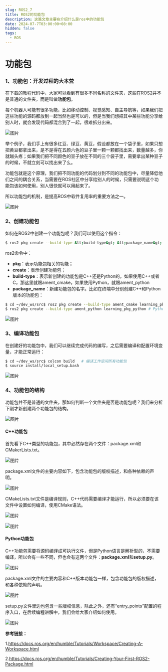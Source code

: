 ```yaml
---
slug: ROS2_7
title: ROS2的功能包
description: 这篇文章主要在介绍什么是ros中的功能包
date: 2024-07-7T03:00:00+08:00
hidden: false 
tags:
  -	ROS
---
```

# 功能包

### 1、**功能包：开发过程的大本营**

在下载的教程代码中，大家可以看到有很多不同名称的文件夹，这些在ROS2并不是普通的文件夹，而是叫做**功能包**。



每个机器人可能有很多功能，比如移动控制、视觉感知、自主导航等，如果我们把这些功能的源码都放到一起当然也是可以的，但是当我们想把其中某些功能分享给别人时，就会发现代码都混合到了一起，很难拆分出来。



![图片](https://mmbiz.qpic.cn/mmbiz_png/ZUHCFZqSZztJI0iaeZqNsJwibibeIhHDqdzUFRZDwEV3qUW2XT9DXerewJgaVQgYu94e2LcohWC6u0sg0nLYzqKLg/640?wx_fmt=png&tp=webp&wxfrom=5&wx_lazy=1&wx_co=1)



举个例子，我们手上有很多红豆、绿豆、黄豆，假设都放在一个袋子里，如果只想把黄豆都拿出来，是不是得在五颜六色的豆子里一颗一颗都找出来，数量越多，你就越头疼；如果我们把不同颜色的豆子放在不同的三个袋子里，需要拿出某种豆子的时候，不就立刻可以找出来了么。



功能包就是这个原理，我们把不同功能的代码划分到不同的功能包中，尽量降低他们之间的耦合关系，当需要在ROS社区中分享给别人的时候，只需要说明这个功能包该如何使用，别人很快就可以用起来了。



所以功能包的机制，是提高ROS中软件复用率的重要方法之一。





![图片](https://mmbiz.qpic.cn/mmbiz_png/ZUHCFZqSZztJI0iaeZqNsJwibibeIhHDqdziba2s8ZeV9jibzys7FtUggRSRDENpWOicuYpsoDphtaH5CMruib5icLjhdQ/640?wx_fmt=png&tp=webp&wxfrom=5&wx_lazy=1&wx_co=1)



### 2、**创建功能包**

如何在ROS2中创建一个功能包呢？我们可以使用这个指令：



```bash
$ ros2 pkg create --build-type &lt;build-type&gt; &lt;package_name&gt;
```



ros2命令中：



- **pkg**：表示功能包相关的功能；
- **create**：表示创建功能包；
- **build-type**：表示新创建的功能包是C++还是Python的，如果使用C++或者C，那这里就跟ament_cmake，如果使用Python，就跟ament_python
- **package_name**：新建功能包的名字。比如在终端中分别创建C++和Python版本的功能包：



```bash
$ cd ~/dev_ws/src$ ros2 pkg create --build-type ament_cmake learning_pkg_c               # C++
$ ros2 pkg create --build-type ament_python learning_pkg_python # Python
```





![图片](https://mmbiz.qpic.cn/mmbiz_png/ZUHCFZqSZztJI0iaeZqNsJwibibeIhHDqdziba2s8ZeV9jibzys7FtUggRSRDENpWOicuYpsoDphtaH5CMruib5icLjhdQ/640?wx_fmt=png&tp=webp&wxfrom=5&wx_lazy=1&wx_co=1)



### 3、**编译功能包**

在创建好的功能包中，我们可以继续完成代码的编写，之后需要编译和配置环境变量，才能正常运行：



```bash
$ cd ~/dev_ws/src$ colcon build   # 编译工作空间所有功能包
$ source install/local_setup.bash
```





![图片](https://mmbiz.qpic.cn/mmbiz_png/ZUHCFZqSZztJI0iaeZqNsJwibibeIhHDqdziba2s8ZeV9jibzys7FtUggRSRDENpWOicuYpsoDphtaH5CMruib5icLjhdQ/640?wx_fmt=png&tp=webp&wxfrom=5&wx_lazy=1&wx_co=1)



### 4、**功能包的结构**

功能包并不是普通的文件夹，那如何判断一个文件夹是否是功能包呢？我们来分析下刚才新创建两个功能包的结构。





![图片](https://mmbiz.qpic.cn/mmbiz_png/ZUHCFZqSZztJI0iaeZqNsJwibibeIhHDqdziba2s8ZeV9jibzys7FtUggRSRDENpWOicuYpsoDphtaH5CMruib5icLjhdQ/640?wx_fmt=png&tp=webp&wxfrom=5&wx_lazy=1&wx_co=1)



#### **C++功能包**

首先看下C++类型的功能包，其中必然存在两个文件：package.xml和CMakerLists.txt。



![图片](https://mmbiz.qpic.cn/mmbiz_png/ZUHCFZqSZztJI0iaeZqNsJwibibeIhHDqdzTtZ57xTzOeQHmwdHJqlThLgZXZYxQ9KUk3el3jMjHEVRywsSbEnz6g/640?wx_fmt=png&tp=webp&wxfrom=5&wx_lazy=1&wx_co=1)



package.xml文件的主要内容如下，包含功能包的版权描述，和各种依赖的声明。



![图片](https://mmbiz.qpic.cn/mmbiz_png/ZUHCFZqSZztJI0iaeZqNsJwibibeIhHDqdzk7icbuAfqicz24J3NEHc36b107ibRLMYbxWZagEJNFkkdiaIzAEpAIAHPw/640?wx_fmt=png&tp=webp&wxfrom=5&wx_lazy=1&wx_co=1)



CMakeLists.txt文件是编译规则，C++代码需要编译才能运行，所以必须要在该文件中设置如何编译，使用CMake语法。



![图片](https://mmbiz.qpic.cn/mmbiz_png/ZUHCFZqSZztJI0iaeZqNsJwibibeIhHDqdzPSiaBH0QicFNLRzxlJfn9s7RwwzqSGOG20e8wYNqqazvrb8UwEZJ9OsQ/640?wx_fmt=png&tp=webp&wxfrom=5&wx_lazy=1&wx_co=1)





![图片](https://mmbiz.qpic.cn/mmbiz_png/ZUHCFZqSZztJI0iaeZqNsJwibibeIhHDqdziba2s8ZeV9jibzys7FtUggRSRDENpWOicuYpsoDphtaH5CMruib5icLjhdQ/640?wx_fmt=png&tp=webp&wxfrom=5&wx_lazy=1&wx_co=1)



#### **Python功能包**

C++功能包需要将源码编译成可执行文件，但是Python语言是解析型的，不需要编译，所以会有一些不同，但也会有这两个文件：**package.xml**和**setup.py**。



![图片](https://mmbiz.qpic.cn/mmbiz_png/ZUHCFZqSZztJI0iaeZqNsJwibibeIhHDqdzLt0D61Jta3ExolpA6awGicEK0VoTUiaBHJr5TkVh4ibic9fXwz39KcG1wg/640?wx_fmt=png&tp=webp&wxfrom=5&wx_lazy=1&wx_co=1)





package.xml文件的主要内容和C++版本功能包一样，包含功能包的版权描述，和各种依赖的声明。



![图片](https://mmbiz.qpic.cn/mmbiz_png/ZUHCFZqSZztJI0iaeZqNsJwibibeIhHDqdzA6txXa9CyKS8g0lEwVW85x8iaPnBJP1VtqC2Wn47Ry0vKBm9Qf3jUQg/640?wx_fmt=png&tp=webp&wxfrom=5&wx_lazy=1&wx_co=1)



setup.py文件里边也包含一些版权信息，除此之外，还有“entry_points”配置的程序入口，在后续编程讲解中，我们会给大家介绍如何使用。



![图片](https://mmbiz.qpic.cn/mmbiz_png/ZUHCFZqSZztJI0iaeZqNsJwibibeIhHDqdzSbJFbyDs0uuYZZJkgmAAhqQG1ibylpArRicpjrAzzwT5NOeSN3SUY8Dg/640?wx_fmt=png&tp=webp&wxfrom=5&wx_lazy=1&wx_co=1)





**参考链接：**

1.https://docs.ros.org/en/humble/Tutorials/Workspace/Creating-A-Workspace.html

2.https://docs.ros.org/en/humble/Tutorials/Creating-Your-First-ROS2-Package.html